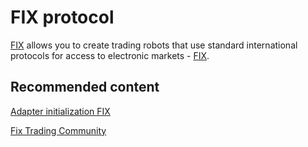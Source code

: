 # FIX protocol

[FIX](Fix.md) allows you to create trading robots that use standard international protocols for access to electronic markets \- [FIX](https://en.wikipedia.org/wiki/Financial_Information_eXchange). 

## Recommended content

[Adapter initialization FIX](FixSample.md)

[Fix Trading Community](https://www.fixtrading.org/)
